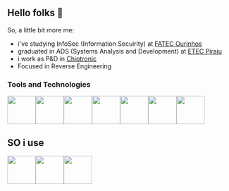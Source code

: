 ## Hello folks 👋
So, a little bit more me:

- i've studying InfoSec (Information Secuirity) at <a href="https://www.fatecourinhos.edu.br/">FATEC Ourinhos<a/>
- graduated in ADS (Systems Analysis and Development) at <a href="https://etecpiraju.cps.sp.gov.br/">ETEC Piraju<a/>
- i work as P&D in <a href="https://github.com/ChiptronicCrypt">Chiptronic<a/>
- Focused in Reverse Engineering

### Tools and Technologies
<img src="https://img.icons8.com/?size=100&id=shQTXiDQiQVR&format=png&color=000000" type="ico" height="64px"><img src="https://img.icons8.com/?size=100&id=40669&format=png&color=000000" type="ico" height="64px"><img src="https://github.com/user-attachments/assets/fca6e264-a6ae-4581-90d4-dbf778e6c4c0" type="img" height="64px"><img src="https://github.com/user-attachments/assets/0df374a3-aae2-44cb-8267-e10167565a07" type="img" height="64px"><img src="https://github.com/user-attachments/assets/740041bc-a92b-49d2-9793-f56737ecc6b6" type="img" height="64px"><img src="https://img.icons8.com/?size=100&id=y7WGoWNuIWac&format=png&color=000000" type="ico" height="64px"><img src="https://github.com/user-attachments/assets/e621e30e-bd71-42a3-b473-d6f40f65a3e4" type="img" height="64px">

## SO i use
<img src="https://img.icons8.com/?size=100&id=108792&format=png&color=000000" type="ico" height="64px"><img src="https://github.com/user-attachments/assets/ef3fe4dd-251e-4755-b6a3-09b9eac684ae" type="ico" height="64px"><img src="https://github.com/user-attachments/assets/0c223d19-1ffb-4313-ab08-a9505d002e74" type="ico" height="64px">
